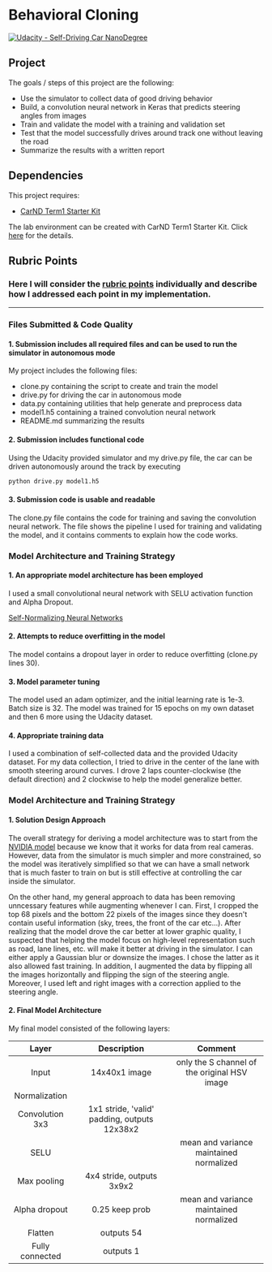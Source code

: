 # **Behavioral Cloning** 

[![Udacity - Self-Driving Car NanoDegree](https://s3.amazonaws.com/udacity-sdc/github/shield-carnd.svg)](http://www.udacity.com/drive)

## Project
The goals / steps of this project are the following:
* Use the simulator to collect data of good driving behavior
* Build, a convolution neural network in Keras that predicts steering angles from images
* Train and validate the model with a training and validation set
* Test that the model successfully drives around track one without leaving the road
* Summarize the results with a written report

## Dependencies
This project requires:

* [CarND Term1 Starter Kit](https://github.com/udacity/CarND-Term1-Starter-Kit)

The lab environment can be created with CarND Term1 Starter Kit. Click [here](https://github.com/udacity/CarND-Term1-Starter-Kit/blob/master/README.md) for the details.

## Rubric Points
### Here I will consider the [rubric points](https://review.udacity.com/#!/rubrics/432/view) individually and describe how I addressed each point in my implementation.  

---
### Files Submitted & Code Quality

#### 1. Submission includes all required files and can be used to run the simulator in autonomous mode

My project includes the following files:
* clone.py containing the script to create and train the model
* drive.py for driving the car in autonomous mode
* data.py containing utilities that help generate and preprocess data
* model1.h5 containing a trained convolution neural network 
* README.md summarizing the results

#### 2. Submission includes functional code
Using the Udacity provided simulator and my drive.py file, the car can be driven autonomously around the track by executing 
```sh
python drive.py model1.h5
```

#### 3. Submission code is usable and readable

The clone.py file contains the code for training and saving the convolution neural network. The file shows the pipeline I used for training and validating the model, and it contains comments to explain how the code works.

### Model Architecture and Training Strategy

#### 1. An appropriate model architecture has been employed

I used a small convolutional neural network with SELU activation function and Alpha Dropout.

[Self-Normalizing Neural Networks](https://arxiv.org/abs/1706.02515)

#### 2. Attempts to reduce overfitting in the model

The model contains a dropout layer in order to reduce overfitting (clone.py lines 30). 

#### 3. Model parameter tuning

The model used an adam optimizer, and the initial learning rate is 1e-3. Batch size is 32. The model was trained for 15 epochs on my own dataset and then 6 more using the Udacity dataset. 

#### 4. Appropriate training data

I used a combination of self-collected data and the provided Udacity dataset. For my data collection, I tried to drive in the center of the lane with smooth steering around curves. I drove 2 laps counter-clockwise (the default direction) and 2 clockwise to help the model generalize better. 

### Model Architecture and Training Strategy

#### 1. Solution Design Approach

The overall strategy for deriving a model architecture was to start from the [NVIDIA model](https://devblogs.nvidia.com/parallelforall/deep-learning-self-driving-cars/) because we know that it works for data from real cameras. However, data from the simulator is much simpler and more constrained, so the model was iteratively simplified so that we can have a small network that is much faster to train on but is still effective at controlling the car inside the simulator.

On the other hand, my general approach to data has been removing unncessary features while augmenting whenever I can. First, I cropped the top 68 pixels and the bottom 22 pixels of the images since they doesn't contain useful information (sky, trees, the front of the car etc...). After realizing that the model drove the car better at lower graphic quality, I suspected that helping the model focus on high-level representation such as road, lane lines, etc. will make it better at driving in the simulator. I can either apply a Gaussian blur or downsize the images. I chose the latter as it also allowed fast training. In addition, I augmented the data by flipping all the images horizontally and flipping the sign of the steering angle. Moreover, I used left and right images with a correction applied to the steering angle. 

#### 2. Final Model Architecture

My final model consisted of the following layers:

| Layer         		    |     Description	        					            | Comment                                      |
|:---------------------:|:---------------------------------------------:|:--------------------------------------------:|
| Input         		    | 14x40x1 image    							                | only the S channel of the original HSV image |
| Normalization         |     							                            |                                              |
| Convolution 3x3     	| 1x1 stride, 'valid' padding, outputs 12x38x2 	|                                              |
| SELU					        |												                        | mean and variance maintained normalized      |
| Max pooling	      	  | 4x4 stride,  outputs 3x9x2 				            |                                              |
| Alpha dropout					| 0.25 keep prob											          | mean and variance maintained normalized      |
| Flatten               | outputs 54                                    |                                              |
| Fully connected		    | outputs 1      									              |                                              |
